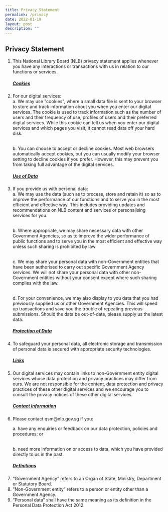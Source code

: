 ```yaml
---
title: Privacy Statement
permalink: /privacy
date: 2022-01-19
layout: post
description: ""
---
```

## Privacy Statement
<ol>
<li>This National Library Board (NLB) privacy statement applies whenever you have any interactions or transactions with us in relation to our functions or services. </li> 

<h5><u><b>Cookies</b></u></h5>

<li> For our digital services:</li>
a. We may use "cookies", where a small data file is sent to your browser to store and track information about you when you enter our digital services. The cookie is used to track information such as the number of users and their frequency of use, profiles of users and their preferred digital services. While this cookie can tell us when you enter our digital services and which pages you visit, it cannot read data off your hard disk.  <br><br>

b. You can choose to accept or decline cookies. Most web browsers automatically accept cookies, but you can usually modify your browser setting to decline cookies if you prefer. However, this may prevent you from taking full advantage of the digital services. 


<h5><u><b>Use of Data</b></u></h5>

<li>If you provide us with personal data:</li>
a. We may use the data (such as to process, store and retain it) so as to improve the performance of our functions and to serve you in the most efficient and effective way. This includes providing updates and recommendations on NLB content and services or personalising services for you.  <br><br>

b. Where appropriate, we may share necessary data with other Government Agencies, so as to improve the wider performance of public functions and to serve you in the most efficient and effective way unless such sharing is prohibited by law<br><br>

c. We may share your personal data with non-Government entities that have been authorised to carry out specific Government Agency services. We will not share your personal data with other non-Government entities without your consent except where such sharing complies with the law. <br><br>

d. For your convenience, we may also display to you data that you had previously supplied us or other Government Agencies. This will speed up transactions and save you the trouble of repeating previous submissions. Should the data be out-of-date, please supply us the latest data.


<h5><u><b>Protection of Data</b></u></h5>

<li>To safeguard your personal data, all electronic storage and transmission of personal data is secured with appropriate security technologies.  </li>


<h5><u><b>Links</b></u></h5>

<li> Our digital services may contain links to non-Government entity digital services whose data protection and privacy practices may differ from ours.  We are not responsible for the content, data protection and privacy practices of these other digital services and we encourage you to consult the privacy notices of these other digital services.  </li>


<h5><u><b>Contact Information</b></u></h5>

<li>Please contact  qsm@nlb.gov.sg if you:</li>

a. have any enquiries or feedback on our data protection, policies and procedures; or<br><br>

b. need more information on or access to data, which you have provided directly to us in the past.


<h5><u><b>Definitions</b></u></h5>

<li>“Government Agency” refers to an Organ of State, Ministry, Department or Statutory Board.</li>

<li>”Non-Government entity” refers to a person or entity other than a Government Agency.</li>

<li>“Personal data” shall have the same meaning as its definition in the Personal Data Protection Act 2012.</li>

</ol>